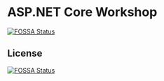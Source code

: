 # ASP.NET Core Workshop
[![FOSSA Status](https://app.fossa.io/api/projects/git%2Bgithub.com%2Fshanselman%2Faspnetcore-workshop.svg?type=shield)](https://app.fossa.io/projects/git%2Bgithub.com%2Fshanselman%2Faspnetcore-workshop?ref=badge_shield)




## License
[![FOSSA Status](https://app.fossa.io/api/projects/git%2Bgithub.com%2Fshanselman%2Faspnetcore-workshop.svg?type=large)](https://app.fossa.io/projects/git%2Bgithub.com%2Fshanselman%2Faspnetcore-workshop?ref=badge_large)